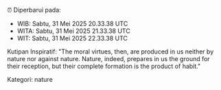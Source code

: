 ⏰ Diperbarui pada:
- WIB: Sabtu, 31 Mei 2025 20.33.38 UTC
- WITA: Sabtu, 31 Mei 2025 21.33.38 UTC
- WIT: Sabtu, 31 Mei 2025 22.33.38 UTC

Kutipan Inspiratif:
"The moral virtues, then, are produced in us neither by nature nor against nature. Nature, indeed, prepares in us the ground for their reception, but their complete formation is the product of habit."


Kategori: nature

